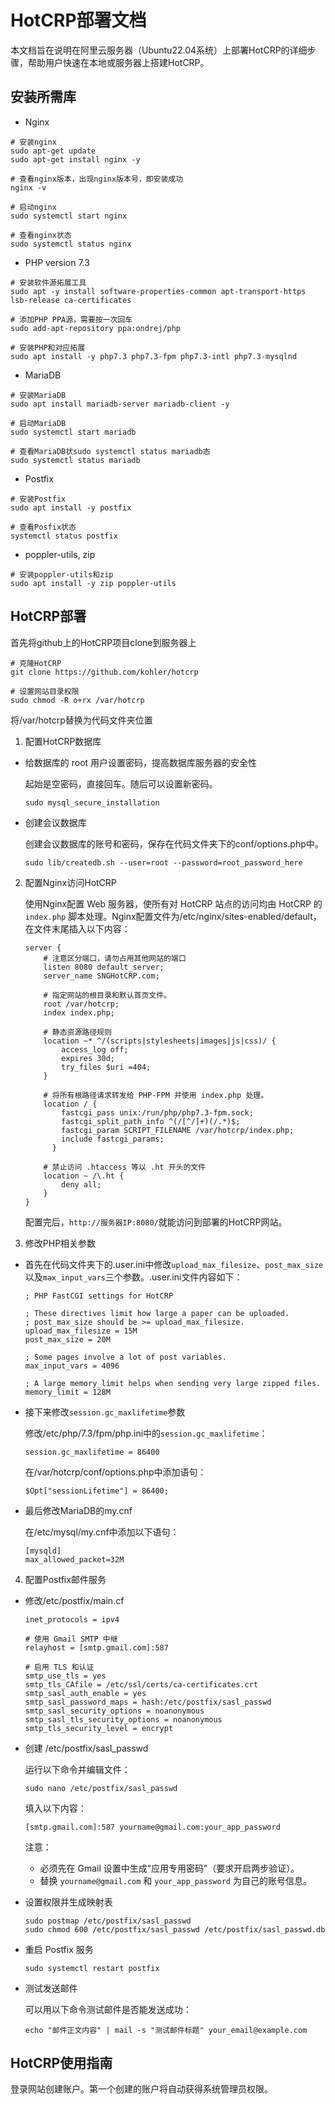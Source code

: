 HotCRP部署文档
=================================
本文档旨在说明在阿里云服务器（Ubuntu22.04系统）上部署HotCRP的详细步骤，帮助用户快速在本地或服务器上搭建HotCRP。

安装所需库
------------
* Nginx
```
# 安装nginx
sudo apt-get update
sudo apt-get install nginx -y

# 查看nginx版本，出现nginx版本号，即安装成功
nginx -v

# 启动nginx
sudo systemctl start nginx

# 查看nginx状态
sudo systemctl status nginx
```

* PHP version 7.3
```
# 安装软件源拓展工具
sudo apt -y install software-properties-common apt-transport-https lsb-release ca-certificates

# 添加PHP PPA源，需要按一次回车
sudo add-apt-repository ppa:ondrej/php

# 安装PHP和对应拓展
sudo apt install -y php7.3 php7.3-fpm php7.3-intl php7.3-mysqlnd
```

* MariaDB
```
# 安装MariaDB
sudo apt install mariadb-server mariadb-client -y

# 启动MariaDB
sudo systemctl start mariadb

# 查看MariaDB状sudo systemctl status mariadb态
sudo systemctl status mariadb
```

* Postfix
```
# 安装Postfix
sudo apt install -y postfix

# 查看Posfix状态
systemctl status postfix
```

* poppler-utils, zip
```
# 安装poppler-utils和zip
sudo apt install -y zip poppler-utils
```

HotCRP部署
------------
首先将github上的HotCRP项目clone到服务器上
```
# 克隆HotCRP
git clone https://github.com/kohler/hotcrp

# 设置网站目录权限
sudo chmod -R o+rx /var/hotcrp
```
将/var/hotcrp替换为代码文件夹位置

1. 配置HotCRP数据库

* 给数据库的 root 用户设置密码，提高数据库服务器的安全性
   
   起始是空密码，直接回车。随后可以设置新密码。
   ```
   sudo mysql_secure_installation
   ```
* 创建会议数据库
   
   创建会议数据库的账号和密码，保存在代码文件夹下的conf/options.php中。
   ```
   sudo lib/createdb.sh --user=root --password=root_password_here
   ```

2. 配置Nginx访问HotCRP
   
   使用Nginx配置 Web 服务器，使所有对 HotCRP 站点的访问均由 HotCRP 的 `index.php` 脚本处理。Nginx配置文件为/etc/nginx/sites-enabled/default，在文件末尾插入以下内容：
   ```
   server {
       # 注意区分端口，请勿占用其他网站的端口
       listen 8080 default_server;
       server_name SNGHotCRP.com;

       # 指定网站的根目录和默认首页文件。
       root /var/hotcrp;
       index index.php;

       # 静态资源路径规则
       location ~* ^/(scripts|stylesheets|images|js|css)/ {
           access_log off;
           expires 30d;
           try_files $uri =404;
       }

       # 将所有根路径请求转发给 PHP-FPM 并使用 index.php 处理。
       location / {
           fastcgi_pass unix:/run/php/php7.3-fpm.sock;
           fastcgi_split_path_info ^(/[^/]+)(/.*)$;
           fastcgi_param SCRIPT_FILENAME /var/hotcrp/index.php;
           include fastcgi_params;
         }

       # 禁止访问 .htaccess 等以 .ht 开头的文件
       location ~ /\.ht {
           deny all;
       }
   }
   ```
   配置完后，`http://服务器IP:8080/`就能访问到部署的HotCRP网站。

3. 修改PHP相关参数

* 首先在代码文件夹下的.user.ini中修改`upload_max_filesize`、`post_max_size`以及`max_input_vars`三个参数。.user.ini文件内容如下：
  ```
  ; PHP FastCGI settings for HotCRP
  
  ; These directives limit how large a paper can be uploaded.
  ; post_max_size should be >= upload_max_filesize.
  upload_max_filesize = 15M
  post_max_size = 20M
  
  ; Some pages involve a lot of post variables.
  max_input_vars = 4096
  
  ; A large memory_limit helps when sending very large zipped files.
  memory_limit = 128M
  ```

* 接下来修改`session.gc_maxlifetime`参数

  修改/etc/php/7.3/fpm/php.ini中的`session.gc_maxlifetime`：
  ```
  session.gc_maxlifetime = 86400
  ```
  在/var/hotcrp/conf/options.php中添加语句：
  ```
  $Opt["sessionLifetime"] = 86400;
  ```
   
 * 最后修改MariaDB的my.cnf

   在/etc/mysql/my.cnf中添加以下语句：
   ```
   [mysqld]
   max_allowed_packet=32M
   ```
   
4. 配置Postfix邮件服务

* 修改/etc/postfix/main.cf
  ```
  inet_protocols = ipv4

  # 使用 Gmail SMTP 中继
  relayhost = [smtp.gmail.com]:587
   
  # 启用 TLS 和认证
  smtp_use_tls = yes
  smtp_tls_CAfile = /etc/ssl/certs/ca-certificates.crt
  smtp_sasl_auth_enable = yes
  smtp_sasl_password_maps = hash:/etc/postfix/sasl_passwd
  smtp_sasl_security_options = noanonymous
  smtp_sasl_tls_security_options = noanonymous
  smtp_tls_security_level = encrypt
  ```
  
* 创建 /etc/postfix/sasl_passwd

  运行以下命令并编辑文件：
  ```
  sudo nano /etc/postfix/sasl_passwd
  ```
  填入以下内容：
  ```
  [smtp.gmail.com]:587 yourname@gmail.com:your_app_password
  ```
  注意：
  * 必须先在 Gmail 设置中生成“应用专用密码”（要求开启两步验证）。
  * 替换 `yourname@gmail.com` 和 `your_app_password` 为自己的账号信息。
  
* 设置权限并生成映射表
  ```
  sudo postmap /etc/postfix/sasl_passwd
  sudo chmod 600 /etc/postfix/sasl_passwd /etc/postfix/sasl_passwd.db
  ```
  
* 重启 Postfix 服务
  ```
  sudo systemctl restart postfix
  ```
  
* 测试发送邮件
  
  可以用以下命令测试邮件是否能发送成功：
  ```
  echo "邮件正文内容" | mail -s "测试邮件标题" your_email@example.com
  ```
  
HotCRP使用指南
------------
登录网站创建账户。第一个创建的账户将自动获得系统管理员权限。


